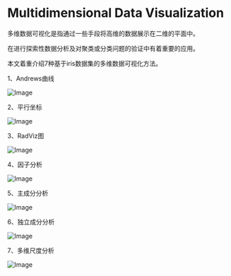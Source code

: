 # Multidimensional Data Visualization

多维数据可视化是指通过一些手段将高维的数据展示在二维的平面中。

在进行探索性数据分析及对聚类或分类问题的验证中有着重要的应用。

本文着重介绍7种基于iris数据集的多维数据可视化方法。

1、Andrews曲线

![Image](https://github.com/ccc-hhh/Multidimensional-Data-Visualization/blob/master/image/1.jpeg)

2、平行坐标

![Image](https://github.com/ccc-hhh/Multidimensional-Data-Visualization/blob/master/image/2.jpeg)

3、RadViz图

![Image](https://github.com/ccc-hhh/Multidimensional-Data-Visualization/blob/master/image/3.jpeg)

4、因子分析

![Image](https://github.com/ccc-hhh/Multidimensional-Data-Visualization/blob/master/image/4.jpeg)

5、主成分分析

![Image](https://github.com/ccc-hhh/Multidimensional-Data-Visualization/blob/master/image/5.jpeg)

6、独立成分分析

![Image](https://github.com/ccc-hhh/Multidimensional-Data-Visualization/blob/master/image/6.jpeg)

7、多维尺度分析

![Image](https://github.com/ccc-hhh/Multidimensional-Data-Visualization/blob/master/image/7.jpeg)

